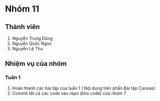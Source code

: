 # Nhóm 11

## Thành viên
1. Nguyễn Trung Dũng
2. Nguyễn Quốc Ngọc
3. Nguyễn Lệ Thu

## Nhiệm vụ của nhóm

### Tuần 1
1. Hoàn thành các bài tập của tuần 1 ( Nội dung trên phần Bài tập Canvas)
2. Commit tất cả các code vào repo (kho code) của nhóm 7
